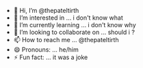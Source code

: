 - 👋 Hi, I’m @thepateltirth
- 👀 I’m interested in ... i don't know what 
- 🌱 I’m currently learning ... i don't know why 
- 💞️ I’m looking to collaborate on ... should i ?
- 📫 How to reach me ... @thepateltirth 
- 😄 Pronouns: ... he/him
- ⚡ Fun fact: ... it was a joke

<!---
thepateltirth/thepateltirth is a ✨ special ✨ repository because its `README.md` (this file) appears on your GitHub profile.
You can click the Preview link to take a look at your changes.
--->

